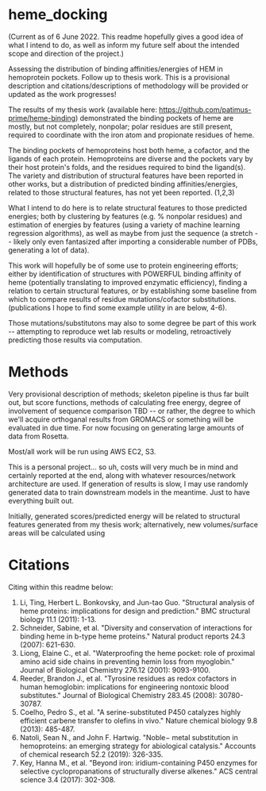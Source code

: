 # heme_docking

(Current as of 6 June 2022. This readme hopefully gives a good idea of what I intend to do, as well as inform my future self about the intended scope and direction of the project.)

Assessing the distribution of binding affinities/energies of HEM in hemoprotein pockets. Follow up to thesis work. This is a provisional description and citations/descriptions of methodology will be provided or updated as the work progresses!

The results of my thesis work (available here: https://github.com/patimus-prime/heme-binding) demonstrated the binding pockets of heme are mostly, but not completely, nonpolar; polar residues are still present, required to coordinate with the iron atom and propionate residues of heme.

The binding pockets of hemoproteins host both heme, a cofactor, and the ligands of each protein. Hemoproteins are diverse and the pockets vary by their host protein's folds, and the residues required to bind the ligand(s).
The variety and distribution of structural features have been reported in other works, but a distribution of predicted binding affinities/energies, related to those structural features, has not yet been reported. (1,2,3)

What I intend to do here is to relate structural features to those predicted energies; both by clustering by features (e.g. % nonpolar residues) and estimation of energies by features (using a variety of machine learning regression algorithms), as well as maybe from just the sequence (a stretch -- likely only even fantasized after importing a considerable number of PDBs, generating a lot of data).

This work will hopefully be of some use to protein engineering efforts; either by identification of structures with POWERFUL binding affinity of heme (potentially translating to improved enzymatic efficiency), finding a relation to certain structural features, or by establishing some baseline from which to compare results of residue mutations/cofactor substitutions. (publications I hope to find some example utility in are below, 4-6).

Those mutations/substitutons may also to some degree be part of this work -- attempting to reproduce wet lab results or modeling, retroactively predicting those results via computation.

# Methods

Very provisional description of methods; skeleton pipeline is thus far built out, but score functions, methods of calculating free energy, degree of involvement of sequence comparison TBD -- or rather, the degree to which we'll acquire orthoganal results from GROMACS or something will be evaluated in due time. For now focusing on generating large amounts of data from Rosetta.

Most/all work will be run using AWS EC2, S3.

This is a personal project... so uh, costs will very much be in mind and certainly reported at the end, along with whatever resources/network architecture are used. If generation of results is slow, I may use randomly generated data to train downstream models in the meantime. Just to have everything built out.

Initially, generated scores/predicted energy will be related to structural features generated from my thesis work; alternatively, new volumes/surface areas will be calculated using 


# Citations

Citing within this readme below:

1. Li, Ting, Herbert L. Bonkovsky, and Jun-tao Guo. "Structural analysis of heme proteins: implications for design and prediction." BMC structural biology 11.1 (2011): 1-13.
2. Schneider, Sabine, et al. "Diversity and conservation of interactions for binding heme in b-type heme proteins." Natural product reports 24.3 (2007): 621-630.
3. Liong, Elaine C., et al. "Waterproofing the heme pocket: role of proximal amino acid side chains in preventing hemin loss from myoglobin." Journal of Biological Chemistry 276.12 (2001): 9093-9100.
4. Reeder, Brandon J., et al. "Tyrosine residues as redox cofactors in human hemoglobin: implications for engineering nontoxic blood substitutes." Journal of Biological Chemistry 283.45 (2008): 30780-30787.
5. Coelho, Pedro S., et al. "A serine-substituted P450 catalyzes highly efficient carbene transfer to olefins in vivo." Nature chemical biology 9.8 (2013): 485-487.
6. Natoli, Sean N., and John F. Hartwig. "Noble− metal substitution in hemoproteins: an emerging strategy for abiological catalysis." Accounts of chemical research 52.2 (2019): 326-335.
7. Key, Hanna M., et al. "Beyond iron: iridium-containing P450 enzymes for selective cyclopropanations of structurally diverse alkenes." ACS central science 3.4 (2017): 302-308.
